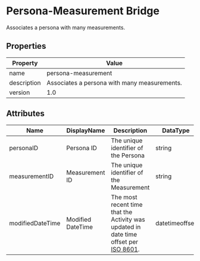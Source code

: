 # Persona-Measurement Bridge

Associates a persona with many measurements.

## Properties

| Property    | Value                                        |
| ----------- | -------------------------------------------- |
| name        | persona-measurement                          |
| description | Associates a persona with many measurements. |
| version     | 1.0                                          |

## Attributes 

| Name         | DisplayName   | Description                           | DataType | Required? | isNullable |
| ------------ | ------------- | ------------------------------------- | -------- | --------- | ---------- |
| personaID | Persona ID | The unique identifier of the Persona | string   | yes       | false      |
| measurementID | Measurement ID | The unique identifier of the Measurement | string   | yes       | false      |
| modifiedDateTime| Modified DateTime | The most recent time that the Activity was updated in date time offset per [ISO 8601](https://www.wikipedia.org/wiki/ISO_8601).      | datetimeoffset | no     | true |

